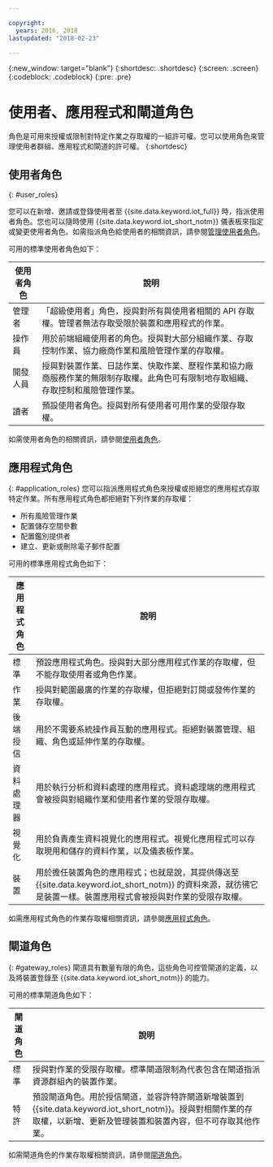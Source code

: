 ```yaml
---

copyright:
  years: 2016, 2018
lastupdated: "2018-02-23"

---
```


{:new_window: target="blank"}
{:shortdesc: .shortdesc}
{:screen: .screen}
{:codeblock: .codeblock}
{:pre: .pre}

# 使用者、應用程式和閘道角色

角色是可用來授權或限制對特定作業之存取權的一組許可權。您可以使用角色來管理使用者群組、應用程式和閘道的許可權。
{:shortdesc}

## 使用者角色
{: #user_roles}

您可以在新增、邀請或登錄使用者至 {{site.data.keyword.iot_full}} 時，指派使用者角色。您也可以隨時使用 {{site.data.keyword.iot_short_notm}} 儀表板來指定或變更使用者角色。如需指派角色給使用者的相關資訊，請參閱[管理使用者角色](managing_user_roles.html)。

可用的標準使用者角色如下：

使用者角色|說明
------------- | -------------
管理者|「超級使用者」角色，授與對所有與使用者相關的 API 存取權。管理者無法存取受限於裝置和應用程式的作業。
操作員|用於前端組織使用者的角色。授與對大部分組織作業、存取控制作業、協力廠商作業和風險管理作業的存取權。
開發人員|授與對裝置作業、日誌作業、快取作業、歷程作業和協力廠商服務作業的無限制存取權。此角色可有限制地存取組織、存取控制和風險管理作業。
讀者|預設使用者角色。授與對所有使用者可用作業的受限存取權。



如需使用者角色的相關資訊，請參閱[使用者角色](reference/roles_access.html)。

## 應用程式角色
{: #application_roles}
您可以指派應用程式角色來授權或拒絕您的應用程式存取特定作業。所有應用程式角色都拒絕對下列作業的存取權：

- 所有風險管理作業
- 配置儲存空間參數
- 配置鑑別提供者
- 建立、更新或刪除電子郵件配置

可用的標準應用程式角色如下：

應用程式角色|說明
------------- | -------------
標準|預設應用程式角色。授與對大部分應用程式作業的存取權，但不能存取使用者或角色作業。
作業|授與對範圍最廣的作業的存取權，但拒絕對訂閱或發佈作業的存取權。
後端授信|用於不需要系統操作員互動的應用程式。拒絕對裝置管理、組織、角色或延伸作業的存取權。
資料處理器|用於執行分析和資料處理的應用程式。資料處理端的應用程式會被授與對組織作業和使用者作業的受限存取權。
視覺化|用於負責產生資料視覺化的應用程式。視覺化應用程式可以存取現用和儲存的資料作業，以及儀表板作業。
裝置|用於擔任裝置角色的應用程式；也就是說，其提供傳送至 {{site.data.keyword.iot_short_notm}} 的資料來源，就彷彿它是裝置一樣。裝置應用程式會被授與對作業的受限存取權。

如需應用程式角色的作業存取權相關資訊，請參閱[應用程式角色](reference/app_roles_access.html)。

## 閘道角色
{: #gateway_roles}
閘道具有數量有限的角色，這些角色可控管閘道的定義，以及將裝置登錄至 {{site.data.keyword.iot_short_notm}} 的能力。

可用的標準閘道角色如下：

閘道角色|說明
------------- | -------------
標準|授與對作業的受限存取權。標準閘道限制為代表包含在閘道指派資源群組內的裝置作業。
特許|預設閘道角色。用於授信閘道，並容許特許閘道新增裝置到 {{site.data.keyword.iot_short_notm}}。授與對相關作業的存取權，以新增、更新及管理裝置和裝置內容，但不可存取其他作業。

如需閘道角色的作業存取權相關資訊，請參閱[閘道角色](reference/gateway_roles_access.html)。
